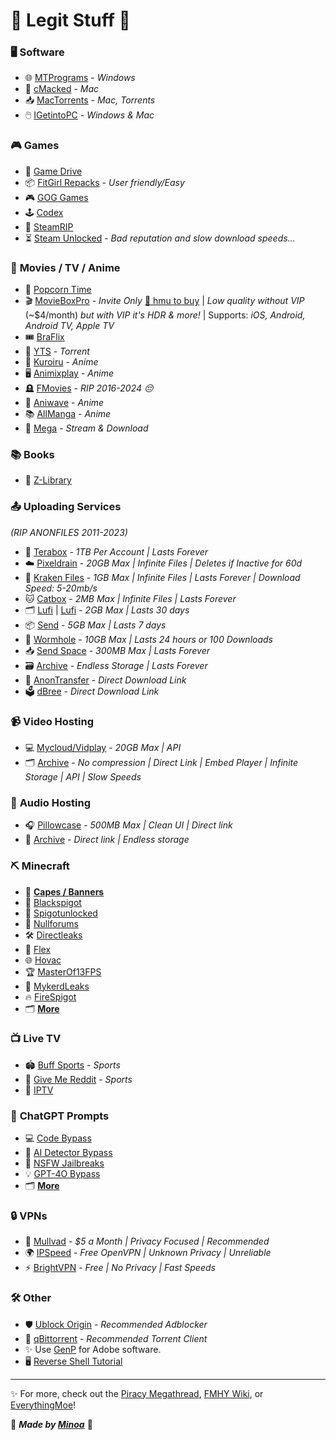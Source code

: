 # 🌟 **Legit Stuff** 🌟

### 🖥️ **Software** 
- 🌐 [MTPrograms](https://programs.themicrotech.net/) - *Windows*
- 🍏 [cMacked](https://cmacked.com/) - *Mac*
- 📥 [MacTorrents](https://www.torrentmac.net/) - *Mac, Torrents*
- 🖱️ [IGetintoPC](https://igetintopc.com) - *Windows & Mac*

### 🎮 **Games**
- 🎲 [Game Drive](https://gamedrive.org/)
- 📦 [FitGirl Repacks](https://fitgirl-repacks.site/) - *User friendly/Easy*
- 🎮 [GOG Games](https://gog-games.to/)
- 🕹️ [Codex](https://skidrowcodex.net/)
- 🚀 [SteamRIP](https://steamrip.com)
- ⏳ [Steam Unlocked](https://steamunlocked.net) - *Bad reputation and slow download speeds…*

### 🎥 **Movies / TV / Anime**
- 🍿 [Popcorn Time](https://github.com/popcorn-official/popcorn-desktop)
- 🎬 [MovieBoxPro](https://movieboxpro.app) - *Invite Only* [💬 hmu to buy](https://bio.minoa.cat) | *Low quality without VIP* (~$4/month) *but with VIP it's HDR & more!* | Supports: *iOS, Android, Android TV, Apple TV*
- 🎟️ [BraFlix](https://braflix.so)
- 📀 [YTS](https://yts.mx/) - *Torrent*
- 🍥 [Kuroiru](https://kuroiru.co/) - *Anime*
- 🖥️ [Animixplay](https://animixplay.tube/) - *Anime*
- 🪦 [FMovies](https://fmoviesz.to) - *RIP 2016-2024 😔*
- 🎌 [Aniwave](https://aniwave.to/) - *Anime*
- 📚 [AllManga](https://allmanga.to/) - *Anime*
- 💾 [Mega](https://mega.nz/folder/Pt8AHLAC#tAte3gNlNossthoHiSCL5w/folder/3kcSSDzD) - *Stream & Download*

### 📚 **Books**
- 📖 [Z-Library](https://singlelogin.re/)

### 📤 **Uploading Services** 
*(RIP ANONFILES 2011-2023)*  
- 💾 [Terabox](https://terabox.com) - *1TB Per Account | Lasts Forever*
- ☁️ [Pixeldrain](https://pixeldrain.com/) - *20GB Max | Infinite Files | Deletes if Inactive for 60d*
- 🦑 [Kraken Files](https://krakenfiles.com/) - *1GB Max | Infinite Files | Lasts Forever | Download Speed: 5-20mb/s*
- 🐱 [Catbox](https://catbox.moe/) - *2MB Max | Infinite Files | Lasts Forever*
- 🗂️ [Lufi](https://upload.disroot.org/) | [Lufi](https://lufi.ethibox.fr/) - *2GB Max | Lasts 30 days*
- 📦 [Send](https://send.vis.ee/) - *5GB Max | Lasts 7 days*
- 🌌 [Wormhole](https://wormhole.app/) - *10GB Max | Lasts 24 hours or 100 Downloads*
- 📥 [Send Space](https://sendspace.com/) - *300MB Max | Lasts Forever*
- 🗃️ [Archive](https://archive.org) - *Endless Storage | Lasts Forever*
- 📲 [AnonTransfer](https://anontransfer.com/) - *Direct Download Link*
- 🗳️ [dBree](https://dbree.org/) - *Direct Download Link*

### 📹 **Video Hosting**
- 💻 [Mycloud/Vidplay](https://vidplay.online/) - *20GB Max | API*
- 🗂️ [Archive](https://archive.org) - *No compression | Direct Link | Embed Player | Infinite Storage | API | Slow Speeds*

### 🎵 **Audio Hosting**
- 🎧 [Pillowcase](https://pillowcase.su/) - *500MB Max | Clean UI | Direct link*
- 📀 [Archive](https://archive.org) - *Direct link | Endless storage*

### ⛏️ **Minecraft**
- 🏁 **[Capes / Banners](/MC-Banners)**
- 💠 [Blackspigot](https://www.blackspigot.com/)
- 💎 [Spigotunlocked](https://spigotunlocked.org/)
- 🔧 [Nullforums](https://nullforums.net/)
- 🛠️ [Directleaks](https://directleaks.net/) 
- 🔨 [Flex](https://flexleaks.net/)
- 🌐 [Hovac](https://go.hovac.lol/)
- 🏆 [MasterOf13FPS](https://www.masterof13fps.com/forum/index.php)
- 📣 [MykerdLeaks](https://t.me/mykerdleaks)
- 🔥 [FireSpigot](https://firespigot.com/)
- 🗂️ **[More](/Minecraft)**

### 📺 **Live TV**
- 🏟️ [Buff Sports](https://buffsportshub.stream/) - *Sports*
- 🏅 [Give Me Reddit](https://givemereddit.eu/) - *Sports*
- 📡 [IPTV](https://github.com/M1noa/multi-m3u/blob/main/IPTV%20Sources.txt)

### 💬 **ChatGPT Prompts**
- 💻 [Code Bypass](/ChatGPT/CodeBypass)
- 🤖 [AI Detector Bypass](/ChatGPT/AntiAI-Bypass)
- 🔞 [NSFW Jailbreaks](https://www.reddit.com/r/ChatGPTJailbreak/comments/1dzj8hu/ultimate_nsfw_jailbreaks/)
- 💡 [GPT-4O Bypass](/ChatGPT/GPT-4O)
- 🗂️ **[More](https://github.com/elder-plinius/L1B3RT45/tree/main)**

### 🔒 **VPNs**
- 🔐 [Mullvad](https://mullvad.net/) - *$5 a Month | Privacy Focused | Recommended*
- 🌍 [IPSpeed](https://ipspeed.info/freevpn_openvpn.php) - *Free OpenVPN | Unknown Privacy | Unreliable*
- ⚡ [BrightVPN](https://brightvpn.com/) - *Free | No Privacy | Fast Speeds*

### 🛠️ **Other** 
- 🛡️ [Ublock Origin](https://ublock.org) - *Recommended Adblocker*
- 🔗 [qBittorrent](https://www.qbittorrent.org/) - *Recommended Torrent Client*
- ✨ Use [GenP](https://minoa.is-a-femboy.lol/s/mfwuwlzohh) for Adobe software.
- 🖥️ [Reverse Shell Tutorial](/RVshell)

---

✨ For more, check out the [Piracy Megathread](https://rentry.co/megathread), [FMHY Wiki](https://fmhy.net/beginners-guide), or [EverythingMoe](https://everythingmoe.com/)!

💖 ***Made by [Minoa](https://bio.minoa.cat)*** 💖
